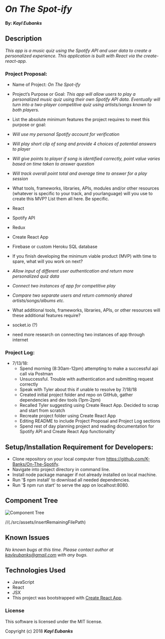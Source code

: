 # _On The Spot-ify_

#### By: _**Kayl Eubanks**_

## Description

_This app is a music quiz using the Spotify API and user data to create a personalized experience. This application is built with React via the create-react-app._

### Project Proposal:
* Name of Project: _On The Spot-ify_

* Project’s Purpose or Goal: _This app will allow users to play a personalized music quiz using their own Spotify API data. Eventually will turn into a two-player competitive quiz using artists/songs known to both players._

* List the absolute minimum features the project requires to meet this purpose or goal:
 * _Will use my personal Spotify account for verification_
 * _Will play short clip of song and provide 4 choices of potential answers to player_
 * _Will give points to player if song is identified correctly, point value varies based on time taken to answer question_
 * _Will track overall point total and average time to answer for a play session_


* What tools, frameworks, libraries, APIs, modules and/or other resources (whatever is specific to your track, and yourlanguage) will you use to create this MVP? List them all here. Be specific.

 * React
 * Spotify API
 *  Redux
 *  Create React App
 *  Firebase or custom Heroku SQL database


* If you finish developing the minimum viable product (MVP) with time to spare, what will you work on next?

 * _Allow input of different user authentication and return more personalized quiz data_
 * _Connect two instances of app for competitive play_
 * _Compare two separate users and return commonly shared artists/songs/albums etc._


* What additional tools, frameworks, libraries, APIs, or other resources will these additional features require?

 * socket.io (?)
 * need more research on connecting two instances of app through internet


### Project Log:
* 7/13/18:
  * Spend morning (8:30am-12pm) attempting to make a successful api call via Postman
   * Unsuccessful. Trouble with authentication and submitting request correctly
   * Speak with Tyler about this if unable to resolve by 7/18/18
  * Created initial project folder and repo on GitHub, gather dependencies and dev tools (1pm-2pm)
   * Recalled Tyler suggesting using Create React App. Decided to scrap and start from scratch
  * Recreate project folder using Create React App
  * Editing README to include Project Proposal and Project Log sections
  * Spend rest of day planning project and reading documentation for Spotify API and Create React App functionality`

## Setup/Installation Requirement for Developers:

* Clone repository on your local computer from https://github.com/K-Banks/On-The-Spotify.
* Navigate into project directory in command line.
* Install node package manager if not already installed on local machine.
* Run '$ npm install' to download all needed dependencies.
* Run '$ npm run start' to serve the app on localhost:8080.

## Component Tree
![Component Tree](https://drive.google.com/file/d/1p6pow7zsZ0wvW18g68x4JA8sYj7OWxk_/view?usp=sharing)

//(./src/assets/insertRemainingFilePath)


## Known Issues
_No known bugs at this time._
_Please contact author at kayleubanks@gmail.com with any bugs._

## Technologies Used

 * JavaScript
 * React
 * JSX
 * This project was bootstrapped with [Create React App](https://github.com/facebookincubator/create-react-app).

### License

This software is licensed under the MIT license.

Copyright (c) 2018 ****_Kayl Eubanks_****
